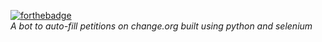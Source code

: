 [![forthebadge](https://forthebadge.com/images/badges/made-with-python.svg)](https://forthebadge.com)
<br>
<i>A bot to auto-fill petitions on change.org built using python and selenium
</i>
